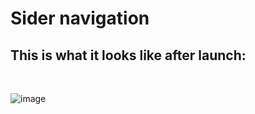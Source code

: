 # Sider navigation

## This is what it looks like after launch:

<br>

![image](https://user-images.githubusercontent.com/92918917/215043338-261ce270-509b-4b66-9299-6dc335476e48.png)
